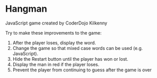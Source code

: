 # Hangman
JavaScript game created by CoderDojo Kilkenny

Try to make these improvements to the game:

1. After the player loses, display the word.
2. Change the game so that mixed case words can be used (e.g. JavaScript).
3. Hide the Restart button until the player has won or lost.
4. Display the man in red if the player loses.
5. Prevent the player from continuing to guess after the game is over
